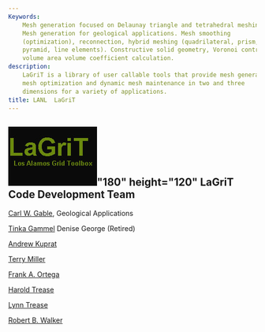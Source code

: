 ```yaml
---
Keywords: 
    Mesh generation focused on Delaunay triangle and tetrahedral meshing.
    Mesh generation for geological applications. Mesh smoothing
    (optimization), reconnection, hybrid meshing (quadrilateral, prism,
    pyramid, line elements). Constructive solid geometry, Voronoi control
    volume area volume coefficient calculation.
description: 
    LaGriT is a library of user callable tools that provide mesh generation,
    mesh optimization and dynamic mesh maintenance in two and three
    dimensions for a variety of applications.
title: LANL  LaGriT 
---
```




![](images/lagrit2.jpg)"180" height="120"
LaGriT Code Development Team
----------------------------

[Carl W. Gable](http://www.ees.lanl.gov/staff/gable), Geological
Applications

[Tinka Gammel](http://phonebook.lanl.gov/phonebook_long.php?102076)
Denise George (Retired)

[Andrew Kuprat](http://www.pnl.gov)

[Terry Miller](http://phonebook.lanl.gov/phonebook_long.php?113691)

[Frank A. Ortega](http://phonebook.lanl.gov/phonebook_long.php?104962)

[Harold Trease](http://www.pnl.gov)

[Lynn Trease](http://www.pnl.gov)

[Robert B. Walker](http://phonebook.lanl.gov/phonebook_long.php?084728)


